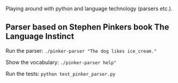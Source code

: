 Playing around with python and language technology (parsers etc.).


Parser based on Stephen Pinkers book The Language Instinct
----------------------------------------------------------

Run the parser: `./pinker-parser "The dog likes ice_cream."`

Show the vocabulary: `./pinker-parser help"`

Run the tests: `python test_pinker_parser.py`
